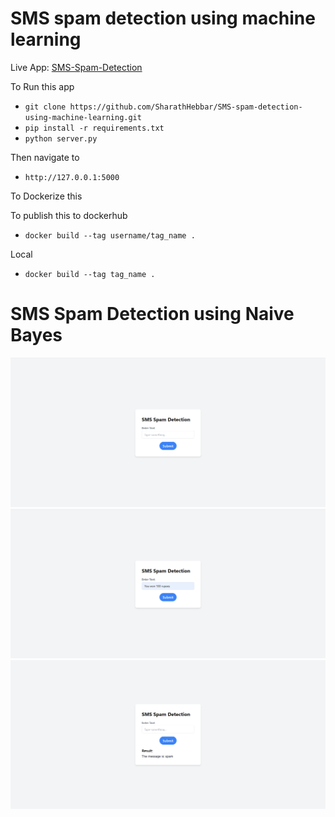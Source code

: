 # SMS spam detection using machine learning

Live App: [SMS-Spam-Detection](https://sms-spam-detection-ckz0.onrender.com/)


To Run this app

- ```git clone https://github.com/SharathHebbar/SMS-spam-detection-using-machine-learning.git```
- ```pip install -r requirements.txt```
- ```python server.py```

Then navigate to

- ```http://127.0.0.1:5000```

To Dockerize this

To publish this to dockerhub
- ```docker build --tag username/tag_name .```

Local
- ```docker build --tag tag_name .``` 


# SMS Spam Detection using Naive Bayes

![Page 1](https://github.com/SharathHebbar/SMS-spam-detection-using-machine-learning/blob/main/assets/1.png)
![Page 2](https://github.com/SharathHebbar/SMS-spam-detection-using-machine-learning/blob/main/assets/2.png)
![Page 3](https://github.com/SharathHebbar/SMS-spam-detection-using-machine-learning/blob/main/assets/3.png)
